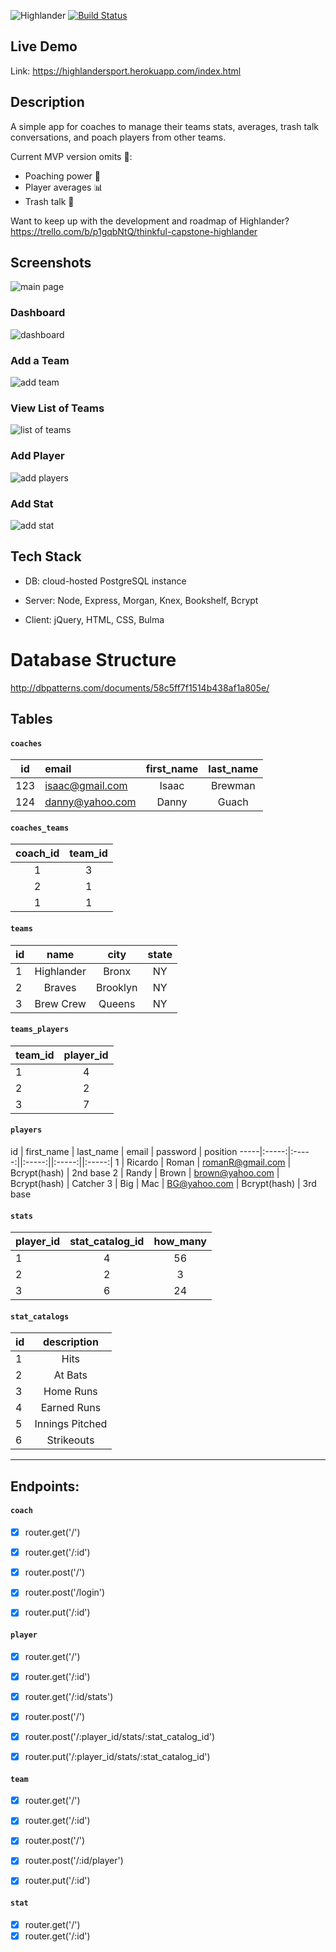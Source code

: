 ![Highlander](/public/assets/img/highlander_logo.png)
[![Build Status](https://travis-ci.org/iamromanh/highlander.svg?branch=master)](https://travis-ci.org/iamromanh/highlander)

## Live Demo
Link: https://highlandersport.herokuapp.com/index.html

## Description
A simple app for coaches to manage their teams stats, averages, trash talk conversations, and poach players from other teams.

Current MVP version omits :no_entry_sign:: </br>
- Poaching power :punch: </br>
- Player averages :bar_chart: </br>
- Trash talk  :speak_no_evil:

Want to keep up with the development and roadmap of Highlander?  https://trello.com/b/p1gqbNtQ/thinkful-capstone-highlander

## Screenshots
![main page](/public/assets/img/highlander_home.png)

### Dashboard
![dashboard](/public/assets/img/highlander_dashboard.png)

### Add a Team

![add team](/public/assets/img/highlander_addteam.png)

### View List of Teams

![list of teams](/public/assets/img/highlander_listofteams.png)

### Add Player

![add players](/public/assets/img/highlander_addplayers.png)

### Add Stat

![add stat](/public/assets/img/highlander_addstat.png)

## Tech Stack

- DB: cloud-hosted PostgreSQL instance

- Server: Node, Express, Morgan, Knex, Bookshelf, Bcrypt

- Client: jQuery, HTML, CSS, Bulma

# Database Structure
http://dbpatterns.com/documents/58c5ff7f1514b438af1a805e/

## Tables
#### `coaches`
 id  | email | first_name | last_name
:---:|:------|:----------:| :----------:
123 | isaac@gmail.com | Isaac | Brewman
124 | danny@yahoo.com | Danny | Guach

#### `coaches_teams`
coach_id | team_id
:-----:|:-----:
1  | 3
2  | 1
1 | 1

#### `teams`
id | name | city | state
:-----|:-----:|:-----:|:-----:
1 | Highlander | Bronx | NY
2 | Braves | Brooklyn | NY
3 | Brew Crew | Queens | NY

#### `teams_players`
team_id | player_id
:-----|:-----:
1 | 4
2 | 2
3 | 7

#### `players`
id | first_name | last_name | email | password | position
-----|:-----:|:-----:||:-----:||:-----:||:-----:|
1 | Ricardo | Roman | romanR@gmail.com | Bcrypt(hash) | 2nd base
2 | Randy | Brown | brown@yahoo.com | Bcrypt(hash) | Catcher
3 | Big | Mac | BG@yahoo.com | Bcrypt(hash) | 3rd base

#### `stats`
player_id | stat_catalog_id | how_many
-----|:-----:|:-----:|
1 | 4 | 56
2 | 2 | 3  
3 | 6 | 24

#### `stat_catalogs`
id | description
-----|:-----:
1 | Hits
2 | At Bats
3 | Home Runs
4 | Earned Runs
5 | Innings Pitched
6 | Strikeouts


---

## Endpoints:

#### `coach`

- [x] router.get('/')
- [x] router.get('/:id')

- [x] router.post('/')

- [x] router.post('/login')

- [x] router.put('/:id')

#### `player`

- [x] router.get('/')
- [x] router.get('/:id')
- [x] router.get('/:id/stats')

- [x] router.post('/')

- [x] router.post('/:player_id/stats/:stat_catalog_id')

- [x] router.put('/:player_id/stats/:stat_catalog_id')

#### `team`

- [x] router.get('/')
- [x] router.get('/:id')

- [x] router.post('/')
- [x] router.post('/:id/player')

- [x] router.put('/:id')

#### `stat`

- [x] router.get('/')
- [x] router.get('/:id')
